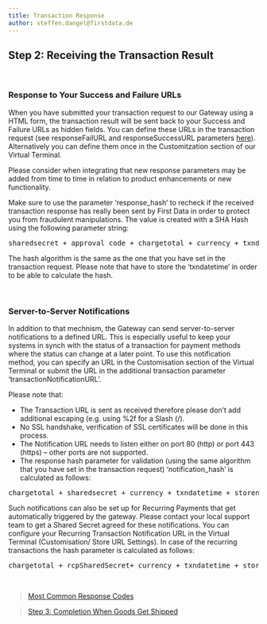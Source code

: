 ```yaml
---
title: Transaction Response
author: steffen.dangel@firstdata.de
---
```


## Step 2: Receiving the Transaction Result

&nbsp;

### Response to Your Success and Failure URLs

When you have submitted your transaction request to our Gateway using a HTML form, the transaction result will be sent back to your Success and Failure URLs as hidden fields. You can define these URLs in the transaction request (see responseFailURL and responseSuccessURL parameters [here][1]). Alternatively you can define them once in the Customitzation section of our Virtual Terminal.

Please consider when integrating that new response parameters may be added from time to time in relation to product enhancements or new functionality.

Make sure to use the parameter ‘response_hash’ to recheck if the received transaction response has really been sent by First Data in order to protect you from fraudulent manipulations. The value is created with a SHA Hash using the following parameter string:

<pre>sharedsecret + approval_code + chargetotal + currency + txndatetime + storename
</pre>

The hash algorithm is the same as the one that you have set in the transaction request. Please note that have to store the ‘txndatetime’ in order to be able to calculate the hash.

&nbsp;

### Server-to-Server Notifications

In addition to that mechnism, the Gateway can send server-to-server notifications to a defined URL. This is especially useful to keep your systems in synch with the status of a transaction for payment methods where the status can change at a later point. To use this notification method, you can specify an URL in the Customisation section of the Virtual Terminal or submit the URL in the additional transaction parameter ‘transactionNotificationURL’.

Please note that:

  * The Transaction URL is sent as received therefore please don’t add additional escaping (e.g. using %2f for a Slash (/).
  * No SSL handshake, verification of SSL certificates will be done in this process.
  * The Notification URL needs to listen either on port 80 (http) or port 443 (https) – other ports are not supported.
  * The response hash parameter for validation (using the same algorithm that you have set in the transaction request) ‘notification_hash’ is calculated as follows:

<pre>chargetotal + sharedsecret + currency + txndatetime + storename + approval_code</pre>

  
Such notifications can also be set up for Recurring Payments that get automatically triggered by the gateway. Please contact your local support team to get a Shared Secret agreed for these notifications. You can configure your Recurring Transaction Notification URL in the Virtual Terminal (Customisation/ Store URL Settings). In case of the recurring transactions the hash parameter is calculated as follows:

<pre>chargetotal + rcpSharedSecret+ currency + txndatetime + storename + approval_code</pre>

&nbsp;

> [Most Common Response Codes][2]

> [Step 3: Completion When Goods Get Shipped][3]

 [1]: http://test-ndpfdc.pantheonsite.io/org/gateway/node/224
 [2]: http://test-ndpfdc.pantheonsite.io/org/gateway/node/154
 [3]: http://test-ndpfdc.pantheonsite.io/org/gateway/node/318
